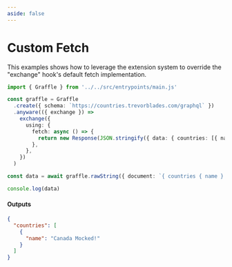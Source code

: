 ```yaml
---
aside: false
---
```


# Custom Fetch

This examples shows how to leverage the extension system to override the "exchange" hook's default fetch implementation.

<!-- dprint-ignore-start -->
```ts twoslash
import { Graffle } from '../../src/entrypoints/main.js'

const graffle = Graffle
  .create({ schema: `https://countries.trevorblades.com/graphql` })
  .anyware(({ exchange }) =>
    exchange({
      using: {
        fetch: async () => {
          return new Response(JSON.stringify({ data: { countries: [{ name: `Canada Mocked!` }] } }))
        },
      },
    })
  )

const data = await graffle.rawString({ document: `{ countries { name } }` })

console.log(data)
```
<!-- dprint-ignore-end -->

#### Outputs

<!-- dprint-ignore-start -->
```json
{
  "countries": [
    {
      "name": "Canada Mocked!"
    }
  ]
}
```
<!-- dprint-ignore-end -->

